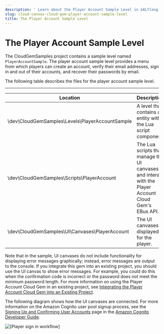 ```yaml
---
description: ' Learn about the Player Account Sample Level in &ALYlong;. '
slug: cloud-canvas-cloud-gem-player-account-sample-level
title: The Player Account Sample Level
---
```

# The Player Account Sample Level<a name="cloud-canvas-cloud-gem-player-account-sample-level"></a>

The CloudGemSamples project contains a sample level named `PlayerAccountSample`\. The player account sample level provides a menu from which players can create an account, verify their email addresses, sign in and out of their accounts, and recover their passwords by email\.

The following table describes the files for the player account sample level\.


****  

| Location | Description | 
| --- | --- | 
| \\dev\\CloudGemSamples\\Levels\\PlayerAccountSample | A level that contains an entity with the Lua script component\. | 
| \\dev\\CloudGemSamples\\Scripts\\PlayerAccount | The Lua scripts that manage the UI canvases and interact with the Player Account Cloud Gem's EBus API\. | 
| \\dev\\CloudGemSamples\\UI\\Canvases\\PlayerAccount | The UI canvases displayed for the player\. | 

Note that in the sample, UI canvases do not include functionality for displaying error messages graphically; instead, error messages are output to the console\. If you integrate this gem into an existing project, you should use the UI canvas to show error messages\. For example, you could do this when the confirmation code is incorrect or the password does not meet the minimum password length\. For more information on using the Player Account Cloud Gem in an existing project, see [Integrating the Player Account Cloud Gem into an Existing Project](cloud-canvas-cloud-gem-player-account-integrating-existing-project.md)\.

The following diagram shows how the UI canvases are connected\. For more information on the Amazon Cognito user pool signup process, see the [Signing Up and Confirming User Accounts](https://docs.aws.amazon.com/cognito/latest/developerguide/signing-up-users-in-your-app.html) page in the [Amazon Cognito Developer Guide](https://docs.aws.amazon.com/cognito/latest/developerguide/what-is-amazon-cognito.html)\.

![\[Player sign in workflow\]](/images/userguide/cloud_canvas/cloud-canvas-player-account-gem-ui-canvases-connection.png)